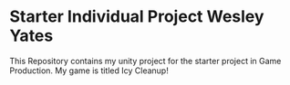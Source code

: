 # Starter Individual Project Wesley Yates
This Repository contains my unity project for the starter project in Game Production. My game is titled Icy Cleanup!
